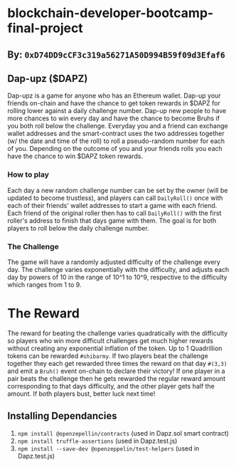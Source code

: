 # blockchain-developer-bootcamp-final-project

## By: `0xD74DD9cCF3c319a56271A50D994B59f09d3Efaf6`

## Dap-upz ($DAPZ)

Dap-upz is a game for anyone who has an Ethereum wallet. Dap-up your friends on-chain and have the chance to get token rewards in $DAPZ for rolling lower against a daily challenge number. Dap-up new people to have more chances to win every day and have the chance to become Bruhs if you both roll below the challenge. Everyday you and a friend can exchange wallet addresses and the smart-contract uses the two addresses together (w/ the date and time of the roll) to roll a pseudo-random number for each of you. Depending on the outcome of you and your friends rolls you each have the chance to win $DAPZ token rewards. 

### How to play

Each day a new random challenge number can be set by the owner (will be updated to become trustless), and players can call `DailyRoll()` once with each of their friends' wallet addresses to start a game with each friend. Each friend of the original roller then has to call `DailyRoll()` with the first roller's address to finish that days game with them. The goal is for both players to roll below the daily challenge number.

### The Challenge

The game will have a randomly adjusted difficulty of the challenge every day. The challenge varies exponentially with the difficulty, and adjusts each day by powers of 10 in the range of 10^1 to 10^9, respective to the difficulty which ranges from 1 to 9. 

# The Reward

The reward for beating the challenge varies quadratically with the difficulty so players who win more difficult challenges get much higher rewards without creating any exponential inflation of the token. Up to 1 Quadrillion tokens can be rewarded `#shibarmy`. If two players beat the challenge together they each get rewarded three times the reward on that day `#(3,3)` and emit a `Bruh()` event on-chain to declare their victory! If one player in a pair beats the challenge then he gets rewarded the regular reward amount corresponding to that days difficulty, and the other player gets half the amount. If both players bust, better luck next time!

## Installing Dependancies

1. `npm install @openzepellin/contracts` (used in Dapz.sol smart contract)
2. `npm install truffle-assertions` (used in Dapz.test.js)
3. `npm install --save-dev @openzeppelin/test-helpers` (used in Dapz.test.js)
